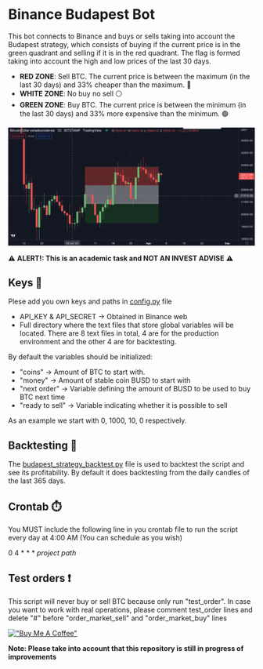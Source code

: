 # Binance Budapest Bot
This bot connects to Binance and buys or sells taking into account the Budapest strategy, which consists of buying if the current price is in the green quadrant and selling if it is in the red quadrant.
The flag is formed taking into account the high and low prices of the last 30 days.  
- **RED ZONE**: Sell BTC. The current price is between the maximum (in the last 30 days) and 33% cheaper than the maximum. :red_circle:
- **WHITE ZONE**: No buy no sell :white_circle:
- **GREEN ZONE**: Buy BTC. The current price is between the minimum (in the last 30 days) and 33% more expensive than the minimum. :green_circle:

![Moon trading](https://github.com/amuracciole/budapest_bot_binance/blob/main/picture.png)

:warning: **ALERT!: This is an academic task and NOT AN INVEST ADVISE** :warning:

## Keys :key:
Plese add you own keys and paths in [config.py](https://github.com/amuracciole/budapest_bot_binance/blob/main/config.py) file
- API_KEY & API_SECRET -> Obtained in Binance web
- Full directory where the text files that store global variables will be located. There are 8 text files in total, 4 are for the production environment and the other 4 are for backtesting.

By default the variables should be initialized:
- "coins" -> Amount of BTC to start with.
- "money" -> Amount of stable coin BUSD to start with
- "next order" -> Variable defining the amount of BUSD to be used to buy BTC next time
- "ready to sell" -> Variable indicating whether it is possible to sell

As an example we start with 0, 1000, 10, 0 respectively.

## Backtesting :triangular_flag_on_post:
The [budapest_strategy_backtest.py](https://github.com/amuracciole/budapest_bot_binance/blob/main/budapest_strategy_backtest.py) file is used to backtest the script and see its profitability. By default it does backtesting from the daily candles of the last 365 days.

## Crontab :stopwatch:
You MUST include the following line in you crontab file to run the script every day at 4:00 AM (You can schedule as you wish)

0 4 * * * *project path*

## Test orders :exclamation:
This script will never buy or sell BTC because only run "test_order". In case you want to work with real operations, please comment test_order lines and delete "#" before "order_market_sell" and "order_market_buy" lines

[!["Buy Me A Coffee"](https://www.buymeacoffee.com/assets/img/custom_images/orange_img.png)](https://www.buymeacoffee.com/amuracciole)

**Note: Please take into account that this repository is still in progress of improvements**